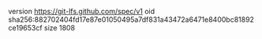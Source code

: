 version https://git-lfs.github.com/spec/v1
oid sha256:882702404fd17e87e01050495a7df831a43472a6471e8400bc81892ce19653cf
size 1808
